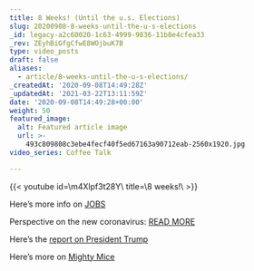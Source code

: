 ```yaml
---
title: 8 Weeks! (Until the u.s. Elections)
slug: 20200908-8-weeks-until-the-u-s-elections
_id: legacy-a2c60020-1c63-4999-9836-11b8e4cfea33
_rev: ZEyhBiGfgCfwE8WOjbuK7B
type: video_posts
draft: false
aliases:
  - article/8-weeks-until-the-u-s-elections/
_createdAt: '2020-09-08T14:49:28Z'
_updatedAt: '2021-03-22T13:11:59Z'
date: '2020-09-08T14:49:28+00:00'
weight: 50
featured_image:
  alt: Featured article image
  url: >-
    493c809808c3ebe4fecf40f5ed67163a90712eab-2560x1920.jpg
video_series: Coffee Talk

---
```

{{< youtube id=\m4Xlpf3t28Y\ title=\8 weeks!\ >}}

Here’s more info on [JOBS](https://smarthernews.com/jobs-report-august/)

Perspective on the new coronavirus: [READ MORE](https://smarthernews.com/article/virus-hunter-wsj/)

Here’s the [report on President Trump](https://smarthernews.com/article/former-national-security-advisor-ambassador-and-pres-trump-critic-john-bolton-on-a-report-in-the-atlantic-detailing-allegations-president-trump-disparaged-the-u-s-military/)

Here’s more on [Mighty Mice](https://smarthernews.com/article/mighty-mice/)